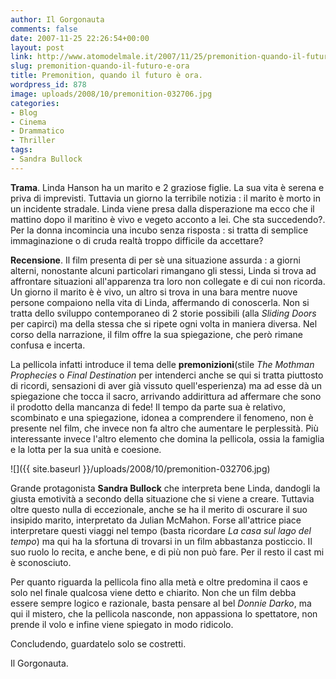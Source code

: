 ```yaml
---
author: Il Gorgonauta
comments: false
date: 2007-11-25 22:26:54+00:00
layout: post
link: http://www.atomodelmale.it/2007/11/25/premonition-quando-il-futuro-e-ora/
slug: premonition-quando-il-futuro-e-ora
title: Premonition, quando il futuro è ora.
wordpress_id: 878
image: uploads/2008/10/premonition-032706.jpg
categories:
- Blog
- Cinema
- Drammatico
- Thriller
tags:
- Sandra Bullock
---
```


**Trama**. Linda Hanson ha un marito e 2 graziose figlie. La sua vita è serena e priva di imprevisti. Tuttavia un giorno la terribile notizia : il marito è morto in un incidente stradale. Linda viene presa dalla disperazione ma ecco che il mattino dopo il maritino è vivo e vegeto acconto a lei. Che sta succedendo?. Per la donna incomincia una incubo senza risposta : si tratta di semplice immaginazione o di cruda realtà troppo difficile da accettare?

**Recensione**. Il film presenta di per sè una situazione assurda : a giorni alterni, nonostante alcuni particolari rimangano gli stessi, Linda si trova ad affrontare situazioni all'apparenza tra loro non collegate e di cui non ricorda. Un giorno il marito è è vivo, un altro si trova in una bara mentre nuove persone compaiono nella vita di Linda, affermando di conoscerla. Non si tratta dello sviluppo contemporaneo di 2 storie possibili (alla _Sliding Doors_ per capirci) ma della stessa che si ripete ogni volta in maniera diversa. Nel corso della narrazione, il film offre la sua spiegazione, che però rimane confusa e incerta.

La pellicola infatti introduce il tema delle **premonizioni**(stile _The Mothman Prophecies_ o _Final Destination_ per intenderci anche se qui si tratta piuttosto di ricordi, sensazioni di aver già vissuto quell'esperienza) ma ad esse dà un spiegazione che tocca il sacro, arrivando addirittura ad affermare che sono il prodotto della mancanza di fede! Il tempo da parte sua è relativo, scombinato e una spiegazione, idonea a comprendere il fenomeno, non è presente nel film, che invece non fa altro che aumentare le perplessità. Più interessante invece l'altro elemento che domina la pellicola, ossia la famiglia e la lotta per la sua unità e coesione.

![]({{ site.baseurl }}/uploads/2008/10/premonition-032706.jpg)

Grande protagonista **Sandra Bullock** che interpreta bene Linda, dandogli la giusta emotività a secondo della situazione che si viene a creare. Tuttavia oltre questo nulla di eccezionale, anche se ha il merito di oscurare il suo insipido marito, interpretato da Julian McMahon. Forse all'attrice piace interpretare questi viaggi nel tempo (basta ricordare _La casa sul lago del tempo_) ma qui ha la sfortuna di trovarsi in un film abbastanza posticcio. Il suo ruolo lo recita, e anche bene, e di più non può fare. Per il resto il cast mi è sconosciuto.

Per quanto riguarda la pellicola fino alla metà e oltre predomina il caos e solo nel finale qualcosa viene detto e chiarito. Non che un film debba essere sempre logico e razionale, basta pensare al bel _Donnie Darko_, ma qui il mistero, che la pellicola nasconde, non appassiona lo spettatore, non prende il volo e infine viene spiegato in modo ridicolo.

Concludendo, guardatelo solo se costretti.

Il Gorgonauta. [](http://atomodelmale.forumfree.net/?t=22721264)
